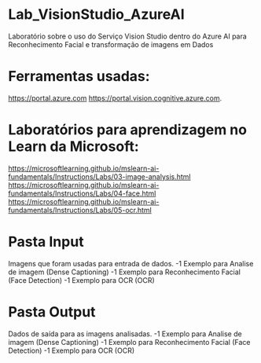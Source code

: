 # Lab_VisionStudio_AzureAI
Laboratório sobre o uso do Serviço Vision Studio dentro do Azure AI para Reconhecimento Facial e transformação de imagens em Dados

# Ferramentas usadas:
https://portal.azure.com
https://portal.vision.cognitive.azure.com.

# Laboratórios para aprendizagem no Learn da Microsoft:
https://microsoftlearning.github.io/mslearn-ai-fundamentals/Instructions/Labs/03-image-analysis.html
https://microsoftlearning.github.io/mslearn-ai-fundamentals/Instructions/Labs/04-face.html
https://microsoftlearning.github.io/mslearn-ai-fundamentals/Instructions/Labs/05-ocr.html

# Pasta Input
Imagens que foram usadas para entrada de dados.
-1 Exemplo para Analise de imagem (Dense Captioning)
-1 Exemplo para Reconhecimento Facial (Face Detection)
-1 Exemplo para OCR (OCR)

# Pasta Output
Dados de saída para as imagens analisadas.
-1 Exemplo para Analise de imagem (Dense Captioning)
-1 Exemplo para Reconhecimento Facial (Face Detection)
-1 Exemplo para OCR (OCR)
